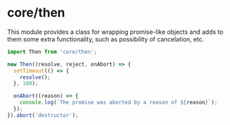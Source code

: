 # core/then

This module provides a class for wrapping promise-like objects and adds to them some extra functionality, such as possibility of cancelation, etc.

```js
import Then from 'core/then';

new Then((resolve, reject, onAbort) => {
  setTimeout(() => {
    resolve();
  }, 100);

  onAbort((reason) => {
    console.log(`The promise was aborted by a reason of ${reason}`);
  });
}).abort('destructor');
```
